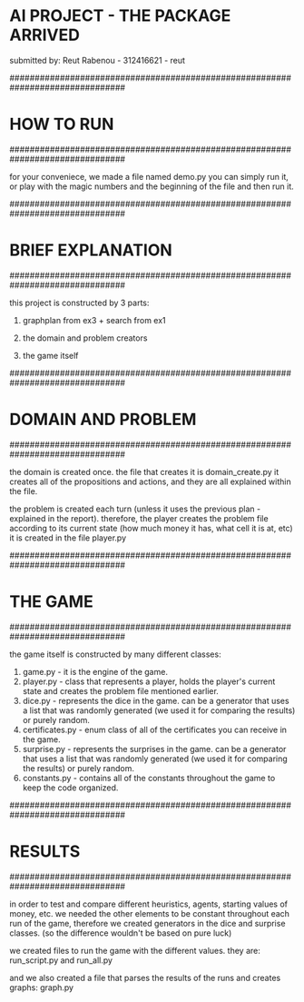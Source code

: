 # AI PROJECT - THE PACKAGE ARRIVED #

submitted by:
Reut Rabenou - 312416621 - reut



###############################################################################
#                                 HOW TO RUN                                  #
###############################################################################

for your conveniece, we made a file named demo.py
you can simply run it, or play with the magic numbers and the beginning of the
file and then run it.

###############################################################################
#                              BRIEF EXPLANATION                              #
###############################################################################

this project is constructed by 3 parts:

1. graphplan from ex3 + search from ex1

2. the domain and problem creators 

3. the game itself

###############################################################################
#                             DOMAIN AND PROBLEM                              #
###############################################################################

the domain is created once. the file that creates it is domain_create.py 
it creates all of the propositions and actions, and they are all explained
within the file.

the problem is created each turn (unless it uses the previous plan - explained
in the report). therefore, the player creates the problem file according to 
its current state (how much money it has, what cell it is at, etc)
it is created in the file player.py

###############################################################################
#                                  THE GAME                                   #
###############################################################################

the game itself is constructed by many different classes:
1. game.py 	   - it is the engine of the game.
2. player.py       - class that represents a player, holds the player's current
		     state and creates the problem file mentioned earlier.
3. dice.py         - represents the dice in the game. can be a generator that 
		     uses a list that was randomly generated (we used it for 
		     comparing the results) or purely random.
4. certificates.py - enum class of all of the certificates you can receive in 
		     the game.
5. surprise.py     - represents the surprises in the game. can be a generator 
		     that uses a list that was randomly generated (we used it
		     for comparing the results) or purely random.
6. constants.py	   - contains all of the constants throughout the game to keep
		     the code organized.

###############################################################################
#                                   RESULTS                                   #
###############################################################################

in order to test and compare different heuristics, agents, starting values of
money, etc. we needed the other elements to be constant throughout each run of
the game, therefore we created generators in the dice and surprise classes.
(so the difference wouldn't be based on pure luck)

we created files to run the game with the different values. they are:
run_script.py and run_all.py

and we also created a file that parses the results of the runs and creates 
graphs: graph.py
